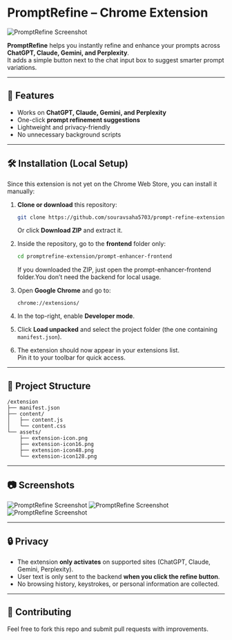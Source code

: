# PromptRefine – Chrome Extension

![PromptRefine Screenshot](https://res.cloudinary.com/dez9wcn3g/image/upload/v1755450221/extension-icon48_w79fa5.png)

**PromptRefine** helps you instantly refine and enhance your prompts across **ChatGPT, Claude, Gemini, and Perplexity**.  
It adds a simple button next to the chat input box to suggest smarter prompt variations.

---

## 🚀 Features
- Works on **ChatGPT, Claude, Gemini, and Perplexity**
- One-click **prompt refinement suggestions**
- Lightweight and privacy-friendly
- No unnecessary background scripts

---

## 🛠 Installation (Local Setup)

Since this extension is not yet on the Chrome Web Store, you can install it manually:

1. **Clone or download** this repository:
   ```bash
   git clone https://github.com/souravsaha5703/prompt-refine-extension.git
   ```
   Or click **Download ZIP** and extract it.

2. Inside the repository, go to the **frontend** folder only:
   ```bash
   cd promptrefine-extension/prompt-enhancer-frontend
   ```
   If you downloaded the ZIP, just open the prompt-enhancer-frontend folder.You don’t need the backend for local usage.

3. Open **Google Chrome** and go to:
   ```
   chrome://extensions/
   ```

4. In the top-right, enable **Developer mode**.

5. Click **Load unpacked** and select the project folder (the one containing `manifest.json`).

6. The extension should now appear in your extensions list.  
   Pin it to your toolbar for quick access.

---

## 📂 Project Structure
```
/extension
├── manifest.json
├── content/
│   ├── content.js
│   └── content.css
└── assets/
    ├── extension-icon.png
    ├── extension-icon16.png
    ├── extension-icon48.png
    └── extension-icon128.png
```

---

## 📷 Screenshots

![PromptRefine Screenshot](https://res.cloudinary.com/dez9wcn3g/image/upload/v1755449789/Screenshot_2025-08-17_222334_bq3p9b.png)
![PromptRefine Screenshot](https://res.cloudinary.com/dez9wcn3g/image/upload/v1755449789/Screenshot_2025-08-17_222456_m7ftkb.png)
![PromptRefine Screenshot](https://res.cloudinary.com/dez9wcn3g/image/upload/v1755449789/Screenshot_2025-08-17_222557_jdu78a.png)


---

## 🔒 Privacy
- The extension **only activates** on supported sites (ChatGPT, Claude, Gemini, Perplexity).
- User text is only sent to the backend **when you click the refine button**.
- No browsing history, keystrokes, or personal information are collected.

---

## 🤝 Contributing
Feel free to fork this repo and submit pull requests with improvements.
